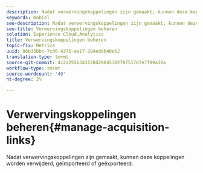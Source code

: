 ```yaml
---
description: Nadat verwervingskoppelingen zijn gemaakt, kunnen deze koppelingen worden verwijderd, geïmporteerd of geëxporteerd.
keywords: mobiel
seo-description: Nadat verwervingskoppelingen zijn gemaakt, kunnen deze koppelingen worden verwijderd, geïmporteerd of geëxporteerd.
seo-title: Verwervingskoppelingen beheren
solution: Experience Cloud,Analytics
title: Verwervingskoppelingen beheren
topic-fix: Metrics
uuid: 06b35bbc-7cd6-4375-aa17-204edab40e62
translation-type: tm+mt
source-git-commit: 4c2a255b343128d2904530279751767e7f99a10a
workflow-type: tm+mt
source-wordcount: '49'
ht-degree: 2%

---
```



# Verwervingskoppelingen beheren{#manage-acquisition-links}

Nadat verwervingskoppelingen zijn gemaakt, kunnen deze koppelingen worden verwijderd, geïmporteerd of geëxporteerd.

